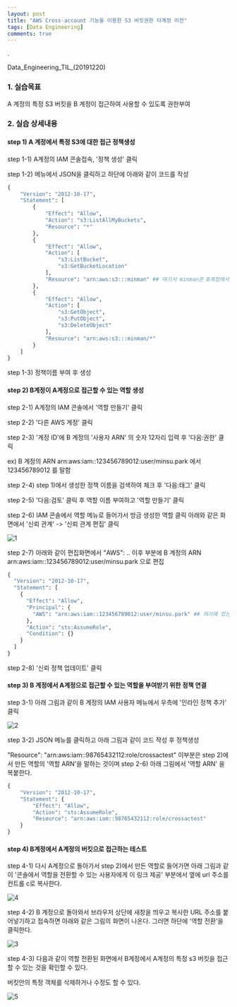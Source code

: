 ```yaml
---
layout: post
title: "AWS Cross-account 기능을 이용한 S3 버킷권한 타계정 이전"
tags: [Data Engineering]
comments: true
---
```


.

Data_Engineering_TIL_(20191220)


### 1. 실습목표

A 계정의 특정 S3 버킷을 B 계정이 접근하여 사용할 수 있도록 권한부여

### 2. 실습 상세내용

#### step 1) A 계정에서 특정 S3에 대한 접근 정책생성

step 1-1) A계정의 IAM 콘솔접속, '정책 생성' 클릭


step 1-2) 메뉴에서 JSON을 클릭하고 하단에 아래와 같이 코드를 작성


```python
{
    "Version": "2012-10-17",
    "Statement": [
        {
            "Effect": "Allow",
            "Action": "s3:ListAllMyBuckets",
            "Resource": "*"
        },
        {
            "Effect": "Allow",
            "Action": [
                "s3:ListBucket",
                "s3:GetBucketLocation"
            ],
            "Resource": "arn:aws:s3:::minman" ## 여기서 minman은 B계정에서 접근하고 싶은 A계정의 버킷이름이다.
        },
        {
            "Effect": "Allow",
            "Action": [
                "s3:GetObject",
                "s3:PutObject",
                "s3:DeleteObject"
            ],
            "Resource": "arn:aws:s3:::minman/*"
        }
    ]
}
```

step 1-3) 정책이름 부여 후 생성

#### step 2) B계정이 A계정으로 접근할 수 있는 역할 생성

step 2-1) A계정의 IAM 콘솔에서 '역할 만들기' 클릭

step 2-2) '다른 AWS 계정' 클릭

step 2-3) '계정 ID'에 B 계정의 '사용자 ARN' 의 숫자 12자리 입력 후 '다음:권한' 클릭

ex) B 계정의 ARN arn:aws:iam::123456789012:user/minsu.park 에서 123456789012 를 말함

step 2-4) step 1)에서 생성한 정책 이름을 검색하여 체크 후 '다음:태그' 클릭

step 2-5) '다음:검토' 클릭 후 역할 이름 부여하고 '역할 만들기' 클릭

step 2-6) IAM 콘솔에서 역할 메뉴로 들어가서 방금 생성한 역할 클릭 아래와 같은 화면에서 '신뢰 관계' -> '신뢰 관계 편집' 클릭

![1](https://user-images.githubusercontent.com/41605276/74894782-4e97d680-53d3-11ea-8211-3310f5746f47.png)

step 2-7) 아래와 같이 편집화면에서 "AWS": .. 이후 부분에 B 계정의 ARN arn:aws:iam::123456789012:user/minsu.park 으로 편집


```python
{
  "Version": "2012-10-17",
  "Statement": [
    {
      "Effect": "Allow",
      "Principal": {
        "AWS": "arn:aws:iam::123456789012:user/minsu.park" ## 여기에 있는 줄을 B 계정의 ARN을 입력
      },
      "Action": "sts:AssumeRole",
      "Condition": {}
    }
  ]
}
```

step 2-8) '신뢰 정책 업데이트' 클릭

#### step 3) B 계정에서 A계정으로 접근할 수 있는 역할을 부여받기 위한 정책 연결

step 3-1) 아래 그림과 같이 B 계정의 IAM 사용자 메뉴에서 우측에 '인라인 정책 추가' 클릭

![2](https://user-images.githubusercontent.com/41605276/74894826-653e2d80-53d3-11ea-8c98-685658491353.png)

step 3-2) JSON 메뉴를 클릭하고 아래 그림과 같이 코드 작성 후 정책생성

"Resource": "arn:aws:iam::98765432112:role/crossactest" 이부분은 step 2)에서 만든 역할의 '역할 ARN'을 말하는 것이며 step 2-6) 아래 그림에서 '역할 ARN' 을 복붙한다.


```python
{
    "Version": "2012-10-17",
    "Statement": {
        "Effect": "Allow",
        "Action": "sts:AssumeRole",
        "Resource": "arn:aws:iam::98765432112:role/crossactest"
    }
}
```

#### step 4) B계정에서 A계정의 버킷으로 접근하는 테스트

step 4-1) 다시 A계정으로 돌아가서 step 2)에서 만든 역할로 들어가면 아래 그림과 같이 '콘솔에서 역할을 전환할 수 있는 사용자에게 이 링크 제공' 부분에서 옆에 url 주소를 컨트롤 c로 복사한다.

![4](https://user-images.githubusercontent.com/41605276/74894844-725b1c80-53d3-11ea-98d3-74f1c2b8c4dc.png)

step 4-2) B 계정으로 돌아와서 브라우저 상단에 새창을 띄우고 복사한 URL 주소를 붙어넣기하고 접속하면 아래와 같은 그림의 화면이 나온다. 그러면 하단에 '역할 전환'을 클릭한다.

![3](https://user-images.githubusercontent.com/41605276/74894862-7ab35780-53d3-11ea-9a37-7cf590333cc8.png)

step 4-3) 다음과 같이 역할 전환된 화면에서 B계정에서 A계정의 특정 s3 버킷을 접근할 수 있는 것을 확인할 수 있다.

버킷안의 특정 객체를 삭제하거나 수정도 할 수 있다.

![5](https://user-images.githubusercontent.com/41605276/74894874-8272fc00-53d3-11ea-9f29-24677a8f3c01.png)
